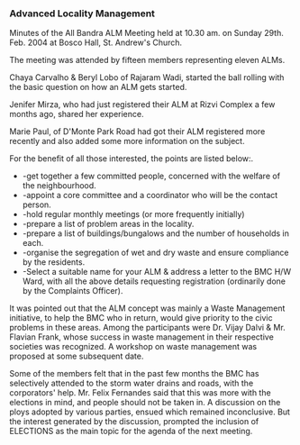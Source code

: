 ### Advanced Locality Management

Minutes of the All Bandra ALM Meeting held at 10.30 am. on Sunday 29th.
Feb. 2004 at Bosco Hall, St. Andrew's Church.

The meeting was attended by fifteen members representing eleven ALMs.

Chaya Carvalho & Beryl Lobo of Rajaram Wadi, started the ball rolling
with the basic question on how an ALM gets started.

Jenifer Mirza, who had just registered their ALM at Rizvi Complex a few
months ago, shared her experience.

Marie Paul, of D'Monte Park Road had got their ALM registered more
recently and also added some more information on the subject.

For the benefit of all those interested, the points are listed below:.

-   -get together a few committed people, concerned with the welfare of
    the neighbourhood.
-   -appoint a core committee and a coordinator who will be the contact
    person.
-   -hold regular monthly meetings (or more frequently initially)
-   -prepare a list of problem areas in the locality.
-   -prepare a list of buildings/bungalows and the number of households
    in each.
-   -organise the segregation of wet and dry waste and ensure compliance
    by the residents.
-   -Select a suitable name for your ALM & address a letter to the BMC
    H/W Ward, with all the above details requesting registration
    (ordinarily done by the Complaints Officer).

It was pointed out that the ALM concept was mainly a Waste Management
initiative, to help the BMC who in return, would give priority to the
civic problems in these areas. Among the participants were Dr. Vijay
Dalvi & Mr. Flavian Frank, whose success in waste management in their
respective societies was recognized. A workshop on waste management was
proposed at some subsequent date.

Some of the members felt that in the past few months the BMC has
selectively attended to the storm water drains and roads, with the
corporators' help. Mr. Felix Fernandes said that this was more with the
elections in mind, and people should not be taken in. A discussion on
the ploys adopted by various parties, ensued which remained
inconclusive. But the interest generated by the discussion, prompted the
inclusion of ELECTIONS as the main topic for the agenda of the next
meeting.

